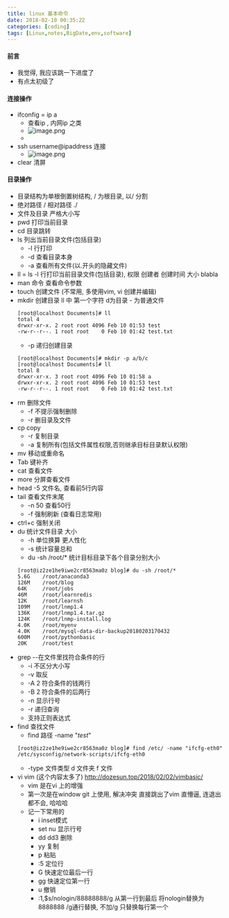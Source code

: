 ```yaml
---
title: linux 基本命令
date: 2018-02-10 00:35:22
categories: [coding]
tags: [Linux,notes,BigDate,env,software]
---
```

#### 前言
* 我觉得, 我应该跳一下进度了
* 有点太初级了
#### 连接操作
* ifconfig = ip a
    * 查看ip , 内网ip 之类
    * ![image.png](http://upload-images.jianshu.io/upload_images/4832809-5a6b284b511c878c.png?imageMogr2/auto-orient/strip%7CimageView2/2/w/1240)
    * 
* ssh username@ipaddress 连接
    * ![image.png](http://upload-images.jianshu.io/upload_images/4832809-52dc111d3d688968.png?imageMogr2/auto-orient/strip%7CimageView2/2/w/1240)
* clear 清屏
<!----more--->
#### 目录操作
* 目录结构为单根倒置树结构, / 为根目录, 以/ 分割
* 绝对路径 / 相对路径 ./
* 文件及目录 严格大小写
* pwd 打印当前目录
* cd 目录跳转
* ls 列出当前目录文件(包括目录)
    * -l 行打印
    * -d 查看目录本身
    * -a 查看所有文件(以.开头的隐藏文件)
* ll = ls -l 行打印当前目录文件(包括目录), 权限 创建者 创建时间 大小 blabla
* man 命令 查看命令参数
* touch 创建文件 (不常用, 多使用vim, vi 创建并编辑)
* mkdir 创建目录 ll 中 第一个字符 d为目录 - 为普通文件
    ```jshelllanguage
    [root@localhost Documents]# ll
    total 4
    drwxr-xr-x. 2 root root 4096 Feb 10 01:53 test
    -rw-r--r--. 1 root root    0 Feb 10 01:42 test.txt
    ```
    * -p 递归创建目录 
    ```jshelllanguage
    [root@localhost Documents]# mkdir -p a/b/c
    [root@localhost Documents]# ll
    total 8
    drwxr-xr-x. 3 root root 4096 Feb 10 01:58 a
    drwxr-xr-x. 2 root root 4096 Feb 10 01:53 test
    -rw-r--r--. 1 root root    0 Feb 10 01:42 test.txt
    ```
* rm 删除文件
    * -f 不提示强制删除
    * -r 删目录及文件
* cp copy 
    * -r 复制目录
    * -a 复制所有(包括文件属性权限,否则继承目标目录默认权限)
* mv 移动或重命名
* Tab 键补齐
* cat 查看文件
* more 分屏查看文件
* head -5 文件名, 查看前5行内容 
* tail 查看文件末尾
    * -n 50 查看50行
    * -f 强制刷新 (查看日志常用)
* ctrl+c 强制关闭
* du 统计文件目录 大小
    * -h 单位换算 更人性化
    * -s 统计容量总和
    * du -sh /root/* 统计目标目录下各个目录分别大小
    ```jshelllanguage
    [root@iz2ze1he9iwe2cr8563ma0z blog]# du -sh /root/*
    5.6G    /root/anaconda3
    126M    /root/blog
    64K     /root/jobs
    46M     /root/learnredis
    12K     /root/learnsh
    109M    /root/lnmp1.4
    136K    /root/lnmp1.4.tar.gz
    124K    /root/lnmp-install.log
    4.0K    /root/myenv
    4.0K    /root/mysql-data-dir-backup20180203170432
    600M    /root/pythonbasic
    20K     /root/test
    ```
* grep --在文件里找符合条件的行
    * -i 不区分大小写
    * -v 取反
    * -A 2 符合条件的钱两行
    * -B 2 符合条件的后两行
    * -n 显示行号
    * -r 递归查询
    * 支持正则表达式
* find 查找文件
    * find 路径 -name "*test*"
    ```jshelllanguage
    [root@iz2ze1he9iwe2cr8563ma0z blog]# find /etc/ -name "ifcfg-eth0"
    /etc/sysconfig/network-scripts/ifcfg-eth0
    ```
    * -type 文件类型 d 文件夹 f 文件
* vi vim (这个内容太多了) http://dozesun.top/2018/02/02/vimbasic/
    * vim 是在vi 上的增强
    * 第一次是在window git 上使用, 解决冲突 直接跳出了vim 直懵逼, 连退出都不会, 哈哈哈
    * 记一下常用的
        * i inset模式 
        * set nu 显示行号
        * dd dd3 删除
        * yy 复制
        * p 粘贴
        * :5 定位行
        * G 快速定位最后一行
        * gg 快速定位第一行
        * u 撤销 
        * :1,$s/nologin/88888888/g  从第一行到最后 将nologin替换为8888888 /g通行替换, 不加/g 只替换每行第一个
        